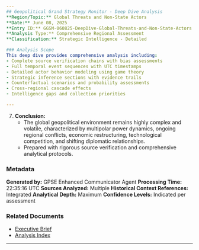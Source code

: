 ```yaml
---
## Geopolitical Grand Strategy Monitor - Deep Dive Analysis
**Region/Topic:** Global Threats and Non-State Actors
**Date:** June 08, 2025
**Entry ID:** GGSM-060825-DeepDive-Global-Threats-and-Non-State-Actors
**Analysis Type:** Comprehensive Regional Assessment
**Classification:** Strategic Intelligence - Detailed

### Analysis Scope
This deep dive provides comprehensive analysis including:
- Complete source verification chains with bias assessments
- Full temporal event sequences with UTC timestamps
- Detailed actor behavior modeling using game theory
- Strategic inference sections with evidence trails
- Counterfactual scenarios and probability assessments
- Cross-regional cascade effects
- Intelligence gaps and collection priorities

---
```


7. **Conclusion:**
   - The global geopolitical environment remains highly complex and volatile, characterized by multipolar power dynamics, ongoing regional conflicts, economic restructuring, technological competition, and shifting diplomatic relationships.
   - Prepared with rigorous source verification and comprehensive analytical protocols.

### Metadata
**Generated by:** GPSE Enhanced Communicator Agent
**Processing Time:** 22:35:16 UTC
**Sources Analyzed:** Multiple
**Historical Context References:** Integrated
**Analytical Depth:** Maximum
**Confidence Levels:** Indicated per assessment

### Related Documents
- [Executive Brief](GGSM-060825-DailyAnalysis.md)
- [Analysis Index](GGSM-060825-Index.md)

---